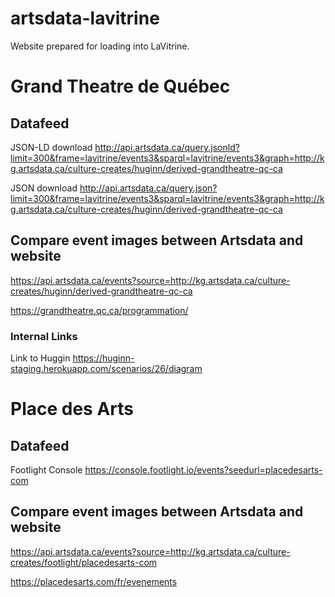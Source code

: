 # artsdata-lavitrine

Website prepared for loading into LaVitrine.


# Grand Theatre de Québec

## Datafeed
JSON-LD download 
http://api.artsdata.ca/query.jsonld?limit=300&frame=lavitrine/events3&sparql=lavitrine/events3&graph=http://kg.artsdata.ca/culture-creates/huginn/derived-grandtheatre-qc-ca

JSON download
http://api.artsdata.ca/query.json?limit=300&frame=lavitrine/events3&sparql=lavitrine/events3&graph=http://kg.artsdata.ca/culture-creates/huginn/derived-grandtheatre-qc-ca

## Compare event images between Artsdata and website
https://api.artsdata.ca/events?source=http://kg.artsdata.ca/culture-creates/huginn/derived-grandtheatre-qc-ca

https://grandtheatre.qc.ca/programmation/

### Internal Links

Link to Huggin https://huginn-staging.herokuapp.com/scenarios/26/diagram

# Place des Arts

## Datafeed

Footlight Console
https://console.footlight.io/events?seedurl=placedesarts-com



## Compare event images between Artsdata and website
https://api.artsdata.ca/events?source=http://kg.artsdata.ca/culture-creates/footlight/placedesarts-com

https://placedesarts.com/fr/evenements
